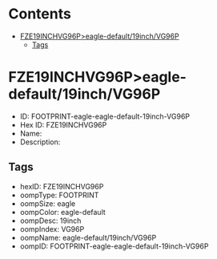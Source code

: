 



Contents
========

* [FZE19INCHVG96P>eagle-default/19inch/VG96P](#fze19inchvg96peagle-default19inchvg96p)
	* [Tags](#tags)

# FZE19INCHVG96P>eagle-default/19inch/VG96P

- ID: FOOTPRINT-eagle-eagle-default-19inch-VG96P
- Hex ID: FZE19INCHVG96P
- Name: 
- Description: 

## Tags

- hexID: FZE19INCHVG96P
- oompType: FOOTPRINT
- oompSize: eagle
- oompColor: eagle-default
- oompDesc: 19inch
- oompIndex: VG96P
- oompName: eagle-default/19inch/VG96P
- oompID: FOOTPRINT-eagle-eagle-default-19inch-VG96P
